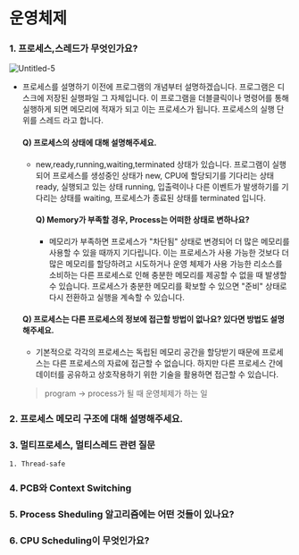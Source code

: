 # 운영체제
### 1. 프로세스,스레드가 무엇인가요?
![Untitled-5](https://user-images.githubusercontent.com/67494004/225917972-cbde23cc-a3ff-46eb-84e3-297ec565378c.png)
* 프로세스를 설명하기 이전에 프로그램의 개념부터 설명하겠습니다. 프로그램은 디스크에 저장된 실행파일 그 자체입니다. 이 프로그램을 더블클릭이나 명령어를 통해 실행하게 되면 메모리에 적재가 되고 이는 프로세스가 됩니다. 프로세스의 실행 단위를 스레드 라고 합니다.

  #### Q) 프로세스의 상태에 대해 설명해주세요.
  - new,ready,running,waiting,terminated 상태가 있습니다. 프로그램이 실행되어 프로세스를 생성중인 상태가 new, CPU에 할당되기를 기다리는 상태 ready, 실행되고 있는 상태 running, 입출력이나 다른 이벤트가 발생하기를 기다리는 상태를 waiting, 프로세스가 종료된 상태를 terminated 입니다.
    #### Q) Memory가 부족할 경우, Process는 어떠한 상태로 변하나요?
     - 메모리가 부족하면 프로세스가 "차단됨" 상태로 변경되어 더 많은 메모리를 사용할 수 있을 때까지 기다립니다. 이는 프로세스가 사용 가능한 것보다 더 많은 메모리를 할당하려고 시도하거나 운영 체제가 사용 가능한 리소스를 소비하는 다른 프로세스로 인해 충분한 메모리를 제공할 수 없을 때 발생할 수 있습니다. 프로세스가 충분한 메모리를 확보할 수 있으면 "준비" 상태로 다시 전환하고 실행을 계속할 수 있습니다.
  #### Q) 프로세스는 다른 프로세스의 정보에 접근할 방법이 없나요? 있다면 방법도 설명해주세요.
    - 기본적으로 각각의 프로세스는 독립된 메모리 공간을 할당받기 때문에 프로세스는 다른 프로세스의 자료에 접근할 수 없습니다. 하지만 다른 프로세스 간에 데이터를 공유하고 상호작용하기 위한 기술을 활용하면 접근할 수 있습니다.
  > program → process가 될 때 운영체제가 하는 일
   
### 2. 프로세스 메모리 구조에 대해 설명해주세요.
### 3. 멀티프로세스, 멀티스레드 관련 질문
    1. Thread-safe
### 4. PCB와 Context Switching
### 5. Process Sheduling 알고리즘에는 어떤 것들이 있나요?
### 6. CPU Scheduling이 무엇인가요?

